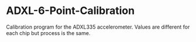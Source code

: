 # ADXL-6-Point-Calibration
Calibration program for the ADXL335 accelerometer. Values are different for each chip but process is the same.
